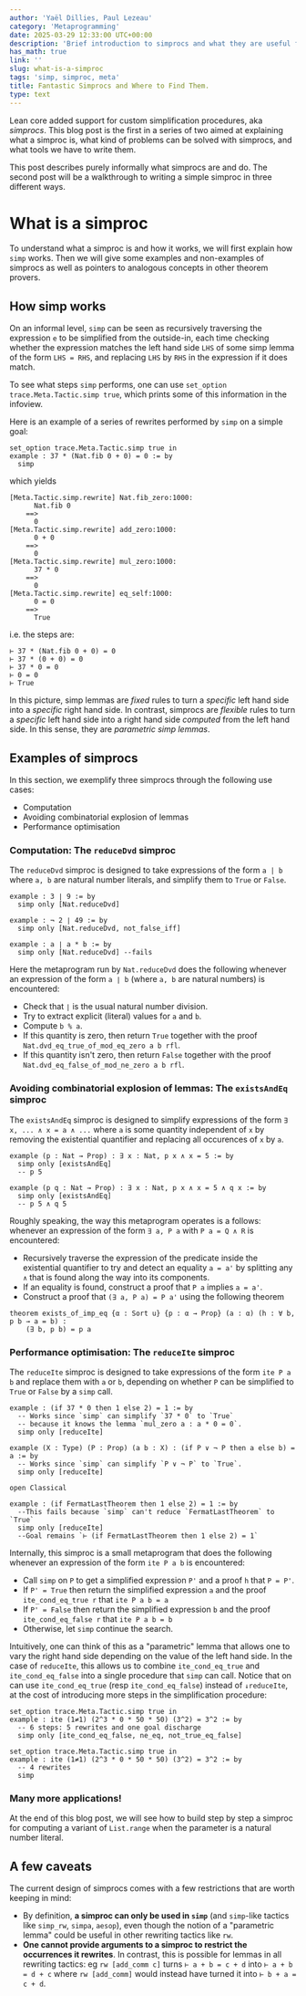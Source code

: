 ```yaml
---
author: 'Yaël Dillies, Paul Lezeau'
category: 'Metaprogramming'
date: 2025-03-29 12:33:00 UTC+00:00
description: 'Brief introduction to simprocs and what they are useful for'
has_math: true
link: ''
slug: what-is-a-simproc
tags: 'simp, simproc, meta'
title: Fantastic Simprocs and Where to Find Them.
type: text
---
```


Lean core added support for custom simplification procedures, aka *simprocs*.
This blog post is the first in a series of two aimed at explaining what a simproc is, what kind of problems can be solved with simprocs, and what tools we have to write them.

<!-- TEASER_END -->

This post describes purely informally what simprocs are and do.
The second post will be a walkthrough to writing a simple simproc in three different ways.

# What is a simproc

To understand what a simproc is and how it works, we will first explain how `simp` works.
Then we will give some examples and non-examples of simprocs as well as pointers to analogous concepts in other theorem provers.

## How simp works

On an informal level, `simp` can be seen as recursively traversing the expression `e` to be simplified from the outside-in, each time checking whether the expression matches the left hand side `LHS` of some simp lemma of the form `LHS = RHS`, and replacing `LHS` by `RHS` in the expression if it does match.

To see what steps `simp` performs, one can use `set_option trace.Meta.Tactic.simp true`, which prints some of this information in the infoview.

Here is an example of a series of rewrites performed by `simp` on a simple goal:
```lean
set_option trace.Meta.Tactic.simp true in
example : 37 * (Nat.fib 0 + 0) = 0 := by
  simp
```
which yields
```
[Meta.Tactic.simp.rewrite] Nat.fib_zero:1000:
      Nat.fib 0
    ==>
      0
[Meta.Tactic.simp.rewrite] add_zero:1000:
      0 + 0
    ==>
      0
[Meta.Tactic.simp.rewrite] mul_zero:1000:
      37 * 0
    ==>
      0
[Meta.Tactic.simp.rewrite] eq_self:1000:
      0 = 0
    ==>
      True
```
i.e. the steps are:
```lean
⊢ 37 * (Nat.fib 0 + 0) = 0
⊢ 37 * (0 + 0) = 0
⊢ 37 * 0 = 0
⊢ 0 = 0
⊢ True
```

In this picture, simp lemmas are *fixed* rules to turn a *specific* left hand side into a *specific* right hand side.
In contrast, simprocs are *flexible* rules to turn a *specific* left hand side into a right hand side *computed* from the left hand side.
In this sense, they are *parametric simp lemmas*.

## Examples of simprocs

In this section, we exemplify three simprocs through the following use cases:
* Computation
* Avoiding combinatorial explosion of lemmas
* Performance optimisation

### Computation: The `reduceDvd` simproc

The `reduceDvd` simproc is designed to take expressions of the form `a | b` where `a, b` are natural number literals, and simplify them to `True` or `False`.

```lean
example : 3 ∣ 9 := by
  simp only [Nat.reduceDvd]

example : ¬ 2 ∣ 49 := by
  simp only [Nat.reduceDvd, not_false_iff]

example : a ∣ a * b := by
  simp only [Nat.reduceDvd] --fails
```

Here the metaprogram run by `Nat.reduceDvd` does the following whenever an expression of the form `a ∣ b` (where `a, b` are natural numbers) is encountered:
- Check that `∣` is the usual natural number division.
- Try to extract explicit (literal) values for `a` and `b`.
- Compute `b % a`.
- If this quantity is zero, then return `True` together with the proof `Nat.dvd_eq_true_of_mod_eq_zero a b rfl`.
- If this quantity isn't zero, then return `False` together with the proof `Nat.dvd_eq_false_of_mod_ne_zero a b rfl`.


### Avoiding combinatorial explosion of lemmas: The `existsAndEq` simproc

The `existsAndEq` simproc is designed to simplify expressions of the form `∃ x, ... ∧ x = a ∧ ...` where `a` is some quantity independent of `x` by removing the existential quantifier and replacing all occurences of `x` by `a`.

```lean
example (p : Nat → Prop) : ∃ x : Nat, p x ∧ x = 5 := by
  simp only [existsAndEq]
  -- p 5

example (p q : Nat → Prop) : ∃ x : Nat, p x ∧ x = 5 ∧ q x := by
  simp only [existsAndEq]
  -- p 5 ∧ q 5
```

Roughly speaking, the way this metaprogram operates is a follows: whenever an expression of the form `∃ a, P a` with `P a = Q ∧ R`  is encountered:
- Recursively traverse the expression of the predicate inside the existential quantifier to try and detect an equality `a = a'` by splitting any `∧` that is found along the way into its components.
- If an equality is found, construct a proof that `P a` implies `a = a'`.
- Construct a proof that `(∃ a, P a) = P a'` using the following theorem
```lean
theorem exists_of_imp_eq {α : Sort u} {p : α → Prop} (a : α) (h : ∀ b, p b → a = b) :
    (∃ b, p b) = p a
```

### Performance optimisation: The `reduceIte` simproc

The `reduceIte` simproc is designed to take expressions of the form `ite P a b` and replace them with `a` or `b`, depending on whether `P` can be simplified to `True` or `False` by a `simp` call.

```lean
example : (if 37 * 0 then 1 else 2) = 1 := by
  -- Works since `simp` can simplify `37 * 0` to `True`
  -- because it knows the lemma `mul_zero a : a * 0 = 0`.
  simp only [reduceIte]

example (X : Type) (P : Prop) (a b : X) : (if P ∨ ¬ P then a else b) = a := by
  -- Works since `simp` can simplify `P ∨ ¬ P` to `True`.
  simp only [reduceIte]

open Classical

example : (if FermatLastTheorem then 1 else 2) = 1 := by
  --This fails because `simp` can't reduce `FermatLastTheorem` to `True`
  simp only [reduceIte]
  --Goal remains `⊢ (if FermatLastTheorem then 1 else 2) = 1`
```

Internally, this simproc is a small metaprogram that does the following whenever an expression of the form `ite P a b` is encountered:
- Call `simp` on `P` to get a simplified expression `P'` and a proof `h` that `P = P'`.
- If `P' = True` then return the simplified expression `a` and the proof `ite_cond_eq_true r` that `ite P a b = a`
- If `P' = False` then return the simplified expression `b` and the proof `ite_cond_eq_false r` that `ite P a b = b`
- Otherwise, let `simp` continue the search.

Intuitively, one can think of this as a "parametric" lemma that allows one to vary the right hand side depending on the value of the left hand side.
In the case of `reduceIte`, this allows us to combine `ite_cond_eq_true` and `ite_cond_eq_false` into a single procedure that `simp` can call.
Notice that on can use `ite_cond_eq_true` (resp `ite_cond_eq_false`) instead of `↓reduceIte`, at the cost of introducing more steps in the simplification procedure:

```
set_option trace.Meta.Tactic.simp true in
example : ite (1≠1) (2^3 * 0 * 50 * 50) (3^2) = 3^2 := by
  -- 6 steps: 5 rewrites and one goal discharge
  simp only [ite_cond_eq_false, ne_eq, not_true_eq_false]

set_option trace.Meta.Tactic.simp true in
example : ite (1≠1) (2^3 * 0 * 50 * 50) (3^2) = 3^2 := by
  -- 4 rewrites
  simp
```

### Many more applications!

At the end of this blog post, we will see how to build step by step a simproc for computing a variant of `List.range` when the parameter is a natural number literal.

## A few caveats

The current design of simprocs comes with a few restrictions that are worth keeping in mind:
* By definition, **a simproc can only be used in `simp`** (and `simp`-like tactics like `simp_rw`, `simpa`, `aesop`), even though the notion of a "parametric lemma" could be useful in other rewriting tactics like `rw`.
* **One cannot provide arguments to a simproc to restrict the occurrences it rewrites**.
  In contrast, this is possible for lemmas in all rewriting tactics: eg `rw [add_comm c]` turns `⊢ a + b = c + d` into `⊢ a + b = d + c` where `rw [add_comm]` would instead have turned it into `⊢ b + a = c + d`.